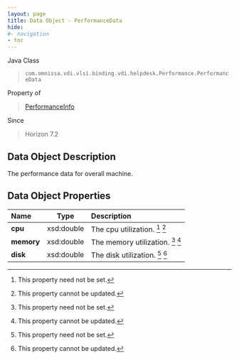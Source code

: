 ```yaml
---
layout: page
title: Data Object - PerformanceData
hide:
#- navigation
- toc
---
```






Java Class
> `com.omnissa.vdi.vlsi.binding.vdi.helpdesk.Performance.PerformanceData`

Property of
> [PerformanceInfo](vdi.helpdesk.Performance.PerformanceInfo.md#field_detail)

Since
> Horizon 7.2


## Data Object Description

The performance data for overall machine.

## Data Object Properties

 Name | Type | Description
:---|:---:|:---
**cpu**|  xsd:double|  The cpu utilization. [^1] [^2]
**memory**|  xsd:double|  The memory utilization. [^1] [^2]
**disk**|  xsd:double|  The disk utilization. [^1] [^2]
 


 


[^1]: This property need not be set.
[^2]: This property cannot be updated.